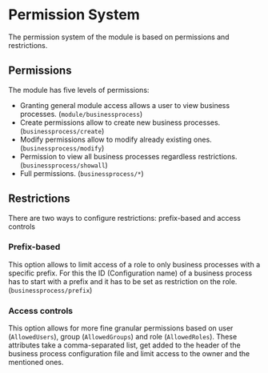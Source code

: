 <a id="Permission System"></a>Permission System
=================================================

The permission system of the module is based on permissions and restrictions.

Permissions
-----------

The module has five levels of permissions:

* Granting general module access allows a user to view business processes. (`module/businessprocess`)
* Create permissions allow to create new business processes. (`businessprocess/create`)
* Modify permissions allow to modify already existing ones. (`businessprocess/modify`)
* Permission to view all business processes regardless restrictions. (`businessprocess/showall`)
* Full permissions. (`businessprocess/*`)

Restrictions
-----------

There are two ways to configure restrictions: prefix-based and access controls

### Prefix-based

This option allows to limit access of a role to only business processes with a specific prefix. For this the ID (Configuration name) of a business process has to start with a prefix and it has to be set as restriction on the role. (`businessprocess/prefix`)

### Access controls

This option allows for more fine granular permissions based on user (`AllowedUsers`), group (`AllowedGroups`) and role (`AllowedRoles`). These attributes take a comma-separated list, get added to the header of the business process configuration file and limit access to the owner and the mentioned ones.
